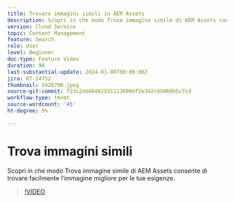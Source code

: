 ```yaml
---
title: Trovare immagini simili in AEM Assets
description: Scopri in che modo Trova immagine simile di AEM Assets consente di trovare facilmente l’immagine migliore per le tue esigenze.
version: Cloud Service
topic: Content Management
feature: Search
role: User
level: Beginner
doc-type: Feature Video
duration: 98
last-substantial-update: 2024-01-08T00:00:00Z
jira: KT-14752
thumbnail: 3426796.jpeg
source-git-commit: f23c2ab86d42531113690df2e342c65060b5c7cd
workflow-type: tm+mt
source-wordcount: '45'
ht-degree: 0%

---
```



# Trova immagini simili

Scopri in che modo Trova immagine simile di AEM Assets consente di trovare facilmente l’immagine migliore per le tue esigenze.

>[!VIDEO](https://video.tv.adobe.com/v/3426796/?learn=on)
